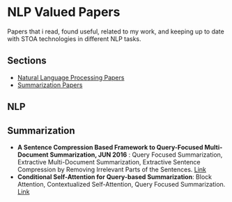# NLP Valued Papers
Papers that i read, found useful, related to my work, and keeping up to date with STOA technologies in different NLP tasks.

## Sections
- [Natural Language Processing Papers](#NLP)
- [Summarization Papers](#Summarization)

## NLP


## Summarization

- **A Sentence Compression Based Framework to Query-Focused Multi-Document Summarization, JUN 2016** : Query Focused Summarization, Extractive Multi-Document Summarization, Extractive Sentence Compression by Removing Irrelevant Parts of the Sentences. [Link](https://arxiv.org/abs/1606.07548)
- **Conditional Self-Attention for Query-based Summarization**: Block Attention, Contextualized Self-Attention, Query Focused Summarization. [Link](https://arxiv.org/abs/2002.07338)
